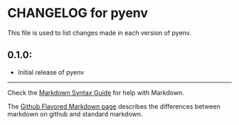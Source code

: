 # CHANGELOG for pyenv

This file is used to list changes made in each version of pyenv.

## 0.1.0:

* Initial release of pyenv

- - -
Check the [Markdown Syntax Guide](http://daringfireball.net/projects/markdown/syntax) for help with Markdown.

The [Github Flavored Markdown page](http://github.github.com/github-flavored-markdown/) describes the differences between markdown on github and standard markdown.
